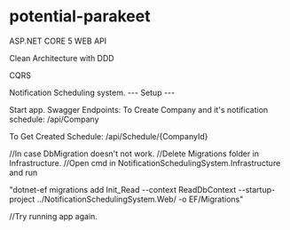# potential-parakeet
ASP.NET CORE 5 WEB API


Clean Architecture with DDD 


CQRS 

Notification Scheduling system.
--- Setup ---

Start app. Swagger Endpoints: To Create Company and it's notification schedule: /api/Company

To Get Created Schedule: /api/Schedule/{CompanyId}

//In case DbMigration doesn't not work. //Delete Migrations folder in Infrastructure. //Open cmd in NotificationSchedulingSystem.Infrastructure and run

"dotnet-ef migrations add Init_Read --context ReadDbContext --startup-project ../NotificationSchedulingSystem.Web/ -o EF/Migrations"

//Try running app again.

